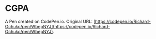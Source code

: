 # CGPA

A Pen created on CodePen.io. Original URL: [https://codepen.io/Richard-Ochuko/pen/WbepNYJ](https://codepen.io/Richard-Ochuko/pen/WbepNYJ).

